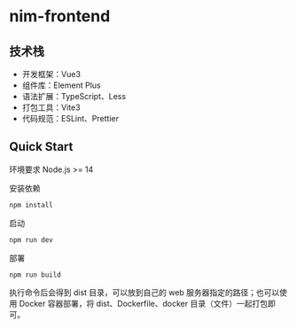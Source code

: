 # nim-frontend

## 技术栈
- 开发框架：Vue3
- 组件库：Element Plus
- 语法扩展：TypeScript、Less
- 打包工具：Vite3
- 代码规范：ESLint、Prettier

## Quick Start
环境要求 Node.js >= 14

安装依赖
```sh
npm install
```

启动
```sh
npm run dev
```

部署
```sh
npm run build
```
执行命令后会得到 dist 目录，可以放到自己的 web 服务器指定的路径；也可以使用 Docker 容器部署，将 dist、Dockerfile、docker 目录（文件）一起打包即可。

